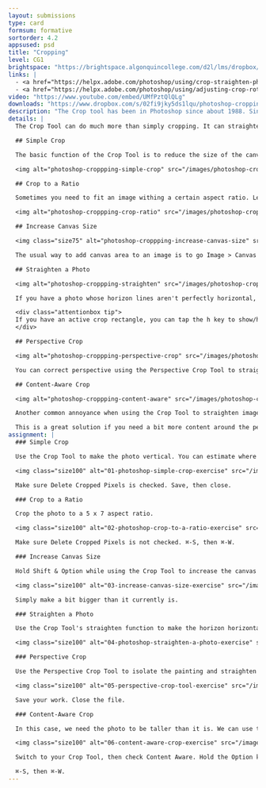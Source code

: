```yaml
---
layout: submissions
type: card
formsum: formative
sortorder: 4.2
appsused: psd
title: "Cropping"
level: CG1
brightspace: "https://brightspace.algonquincollege.com/d2l/lms/dropbox/user/folder_submit_files.d2l?db=84509&grpid=0&isprv=0&bp=0&ou=92671"
links: |
  - <a href="https://helpx.adobe.com/photoshop/using/crop-straighten-photos.html" target="_blank" title="Adobe: Crop & Straighten Photos">Adobe: Crop & Straighten Photos</a>
  - <a href="https://helpx.adobe.com/photoshop/using/adjusting-crop-rotation-canvas.html" target="_blank" title="Adobe: Adjust Crop, Rotation and Canvas Size">Adobe: Adjust Crop, Rotation and Canvas Size</a>
video: "https://www.youtube.com/embed/UMfPztQlQLg"
downloads: "https://www.dropbox.com/s/02fi9jky5ds1lqu/photoshop-cropping.zip?dl=1"
description: "The Crop tool has been in Photoshop since about 1988. Since then, it has learned to do much more than crop an image. We'll explore these features today."
details: |
  The Crop Tool can do much more than simply cropping. It can straighten a photo and also mask content. We'll dive deep into the intricacies of this legacy tool.

  ## Simple Crop

  The basic function of the Crop Tool is to reduce the size of the canvas. You can do this by sizing the crop rectangle on the image. Hold the Option key to scale from the centre. Hold Shift to constrain proportions.

  <img alt="photoshop-croppping-simple-crop" src="/images/photoshop-cropping/photoshop-croppping-simple-crop.jpg" class="size75">

  ## Crop to a Ratio

  Sometimes you need to fit an image withing a certain aspect ratio. Let's say it's a graphic for television. It needs to be 16:9. The Crop Tool can help you out here. Drag a crop rectangle. Go to the control bar and select 16:9 from the Ratio drop-down menu.

  <img alt="photoshop-croppping-crop-ratio" src="/images/photoshop-cropping/photoshop-croppping-crop-ratio.jpg" class="size75">

  ## Increase Canvas Size

  <img class="size75" alt="photoshop-croppping-increase-canvas-size" src="/images/photoshop-cropping/photoshop-croppping-increase-canvas-size.jpg">

  The usual way to add canvas area to an image is to go Image > Canvas Size, then increasing the height/width. If you don't need a specific canvas size, just tap c on the keyboard to switch to your Crop Tool and drag it bigger than the current canvas and hit Return. Just make sure to un-check "Delete Cropped Pixels" in the control bar. You'll get a transparent background.

  ## Straighten a Photo

  <img alt="photoshop-croppping-straighten" src="/images/photoshop-cropping/photoshop-croppping-straighten.jpg" class="size75">

  If you have a photo whose horizon lines aren't perfectly horizontal, you can use the Crop Tool to straighten them. Just switch to your Crop Tool, then click on the Straighten button in the control bar. Drag a line across a your image along the non-horizontal line. Photoshop will make it perfectly horizontal. Voilà!

  <div class="attentionbox tip">
  If you have an active crop rectangle, you can tap the h key to show/hide the surrounding pixels. It's a toggle preview of your cropped image. Shhh. Don't tell anyone.
  </div>

  ## Perspective Crop

  <img alt="photoshop-croppping-perspective-crop" src="/images/photoshop-cropping/photoshop-croppping-perspective-crop.jpg" class="size75">

  You can correct perspective using the Perspective Crop Tool to straighten photos. Let's say you took a photo of a building from what you thought was a square angle. You get back to your computer to see that the building isn't parallel with the edges of the photo. Just drag a Perspective Crop Tool to align with the *un-parallel* lines of the photo. When you hit return, Photoshop will straighten the photo for you.

  ## Content-Aware Crop

  <img alt="photoshop-croppping-content-aware" src="/images/photoshop-cropping/photoshop-croppping-content-aware.jpg" class="size75">

  Another common annoyance when using the Crop Tool to straighten images is that you may end up with white or transparent space outside your photo. If you check the "Content Aware" button in the Crop Tool's control bar, it will do its best to fill in that space with Photoshop's Content Aware technology. It's not perfect, but it can get you most of the way there.

  This is a great solution if you need a bit more content around the perimeter of the photo. It will work best if the content is simple, like a texture (sky, grass, brick, etc...)
assignment: |
  ### Simple Crop

  Use the Crop Tool to make the photo vertical. You can estimate where to crop based on the image below.

  <img class="size100" alt="01-photoshop-simple-crop-exercise" src="/images/photoshop-cropping/01-photoshop-simple-crop-exercise.jpg">

  Make sure Delete Cropped Pixels is checked. Save, then close.

  ### Crop to a Ratio

  Crop the photo to a 5 x 7 aspect ratio.

  <img class="size100" alt="02-photoshop-crop-to-a-ratio-exercise" src="/images/photoshop-cropping/02-photoshop-crop-to-a-ratio-exercise.jpg">

  Make sure Delete Cropped Pixels is not checked. ⌘-S, then ⌘-W.

  ### Increase Canvas Size

  Hold Shift & Option while using the Crop Tool to increase the canvas dimensions.

  <img class="size100" alt="03-increase-canvas-size-exercise" src="/images/photoshop-cropping/03-increase-canvas-size-exercise.jpg">

  Simply make a bit bigger than it currently is.

  ### Straighten a Photo

  Use the Crop Tool's straighten function to make the horizon horizontal.

  <img class="size100" alt="04-photoshop-straighten-a-photo-exercise" src="/images/photoshop-cropping/04-photoshop-straighten-a-photo-exercise.jpg">

  ### Perspective Crop

  Use the Perspective Crop Tool to isolate the painting and straighten its perspective.

  <img class="size100" alt="05-perspective-crop-tool-exercise" src="/images/photoshop-cropping/05-perspective-crop-tool-exercise.jpg">

  Save your work. Close the file.

  ### Content-Aware Crop

  In this case, we need the photo to be taller than it is. We can use the Crop Tool to add height.

  <img class="size100" alt="06-content-aware-crop-exercise" src="/images/photoshop-cropping/06-content-aware-crop-exercise.jpg">

  Switch to your Crop Tool, then check Content Aware. Hold the Option key, then stretch the crop box taller by a bit.

  ⌘-S, then ⌘-W.
---
```

